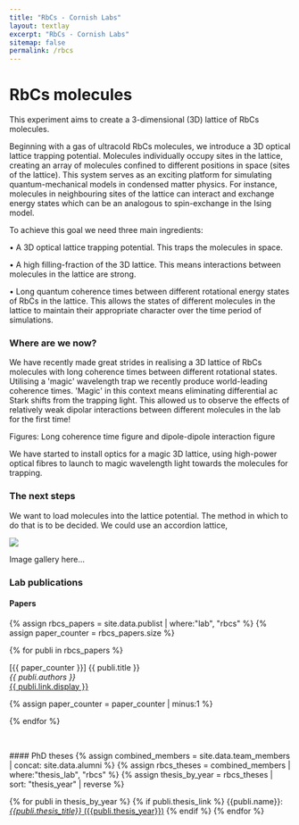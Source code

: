 ```yaml
---
title: "RbCs - Cornish Labs"
layout: textlay
excerpt: "RbCs - Cornish Labs"
sitemap: false
permalink: /rbcs
---
```


# RbCs molecules

This experiment aims to create a 3-dimensional (3D) lattice of RbCs molecules. 

Beginning with a gas of ultracold RbCs molecules, we introduce a 3D optical lattice trapping potential. 
Molecules individually occupy sites in the lattice, creating an array of molecules confined to different positions in space (sites of the lattice). This system serves as an exciting platform for simulating quantum-mechanical models in condensed matter physics. For instance, molecules in neighbouring sites of the lattice can interact and exchange energy states which can be an analogous to spin-exchange in the Ising model. 

To achieve this goal we need three main ingredients:

• A 3D optical lattice trapping potential. 
This traps the molecules in space.
 
• A high filling-fraction of the 3D lattice. This means interactions between molecules in the lattice are strong.
 
• Long quantum coherence times between different rotational energy states of RbCs in the lattice. 
          This allows the states of different molecules in the lattice to maintain 
	  their appropriate character over the time period of simulations. 
 

### Where are we now?

We have recently made great strides in realising a 3D lattice of RbCs molecules with long coherence times between different rotational states. 
Utilising a 'magic' wavelength trap we recently produce world-leading coherence times. 'Magic' in this context means eliminating differential ac Stark shifts from the trapping light. This allowed us to observe the effects of relatively weak dipolar interactions between different molecules in the lab for the first time! 

Figures:
Long coherence time figure and dipole-dipole interaction figure 



We have started to install optics for a magic 3D lattice, using high-power optical fibres to launch to magic wavelength light towards the molecules for trapping. 

### The next steps

We want to load molecules into the lattice potential. The method in which to do that is to be decided. We could use an accordion lattice,


<a href  ="{{ site.url }}{{ site.baseurl }}/images/rbcspic/Coherence+Dipole_v4.pdf">
<img src="{{ site.url }}{{ site.baseurl }}/images/rbcspic/Coherence+Dipole_v4.pdf" class="img-fluid rounded mx-auto center-block" style="max-width: 100mm; height: auto;">
</a>


Image gallery here...




### Lab publications
#### Papers
{% assign rbcs_papers = site.data.publist | where:"lab", "rbcs" %}
{% assign paper_counter = rbcs_papers.size %}

{% for publi in rbcs_papers %}

  \[{{ paper_counter }}\] {{ publi.title }} <br />
  <em>{{ publi.authors }} </em><br /><a href="{{ publi.link.url }}">{{ publi.link.display }}</a>

  {% assign paper_counter = paper_counter | minus:1 %}

{% endfor %}

<p> &nbsp; </p>
#### PhD theses
{% assign combined_members = site.data.team_members | concat: site.data.alumni %}
{% assign rbcs_theses = combined_members | where:"thesis_lab", "rbcs" %}
{% assign thesis_by_year = rbcs_theses | sort: "thesis_year" | reverse %}

{% for publi in thesis_by_year %}
  {% if publi.thesis_link %}
  {{publi.name}}: [_{{publi.thesis_title}}_ ({{publi.thesis_year}})]({{publi.thesis_link}})
  {% endif %}
{% endfor %}
